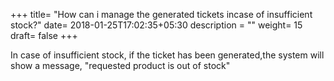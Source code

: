 +++
title= "How can i manage the generated tickets incase of insufficient stock?"
date= 2018-01-25T17:02:35+05:30
description = ""
weight= 15
draft= false
+++



 In case of insufficient stock, if the ticket has been generated,the system will show a message, "requested product is out of stock"



